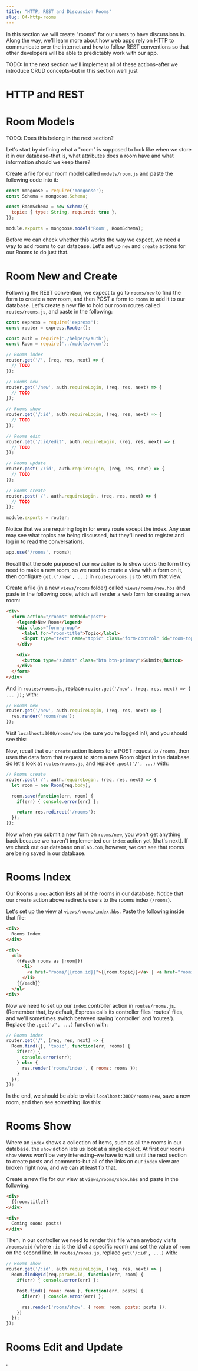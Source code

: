 ```yaml
---
title: "HTTP, REST and Discussion Rooms"
slug: 04-http-rooms
---
```


In this section we will create "rooms" for our users to have discussions in.  Along the way, we'll learn more about how web apps rely on HTTP to communicate over the internet and how to follow REST conventions so that other developers will be able to predictably work with our app.

TODO: In the next section we'll implement all of these actions–after we introduce CRUD concepts–but in this section we'll just

# HTTP and REST

<!-- TODO -->

# Room Models

TODO: Does this belong in the next section?

Let's start by defining what a "room" is supposed to look like when we store it in our database–that is, what attributes does a room have and what information should we keep there?

Create a file for our room model called `models/room.js` and paste the following code into it:

```Javascript
const mongoose = require('mongoose');
const Schema = mongoose.Schema;

const RoomSchema = new Schema({
  topic: { type: String, required: true },
});

module.exports = mongoose.model('Room', RoomSchema);
```

<!-- TODO: talk through code -->

Before we can check whether this works the way we expect, we need a way to add rooms to our database.  Let's set up `new` and `create` actions for our Rooms to do just that.

# Room New and Create

Following the REST convention, we expect to go to `rooms/new` to find the form to create a new room, and then POST a form to `rooms` to add it to our database. Let's create a new file to hold our room routes called `routes/rooms.js`, and paste in the following:

```Javascript
const express = require('express');
const router = express.Router();

const auth = require('./helpers/auth');
const Room = require('../models/room');

// Rooms index
router.get('/', (req, res, next) => {
  // TODO
});

// Rooms new
router.get('/new', auth.requireLogin, (req, res, next) => {
  // TODO
});

// Rooms show
router.get('/:id', auth.requireLogin, (req, res, next) => {
  // TODO
});

// Rooms edit
router.get('/:id/edit', auth.requireLogin, (req, res, next) => {
  // TODO
});

// Rooms update
router.post('/:id', auth.requireLogin, (req, res, next) => {
  // TODO
});

// Rooms create
router.post('/', auth.requireLogin, (req, res, next) => {
  // TODO
});

module.exports = router;
```
<!-- TODO: explain the routes (note that there's no delete action) -->

Notice that we are requiring login for every route except the index. Any user may see what topics are being discussed, but they'll need to register and log in to read the conversations.

<!-- TODO: Also add these routes to routes/index.js -->
```Javascript
app.use('/rooms', rooms);
```

Recall that the sole purpose of our `new` action is to show users the form they need to make a new room, so we need to create a view with a form on it, then configure `get.('/new', ...)` in `routes/rooms.js` to return that view.

Create a file (in a new `views/rooms` folder) called `views/rooms/new.hbs` and paste in the following code, which will render a web form for creating a new room:
```HTML
<div>
  <form action="/rooms" method="post">
    <legend>New Room</legend>
    <div class="form-group">
      <label for="room-title">Topic</label>
      <input type="text" name="topic" class="form-control" id="room-topic" placeholder="Topic">
    </div>

    <div>
      <button type="submit" class="btn btn-primary">Submit</button>
    </div>
  </form>
</div>
```

And in `routes/rooms.js`, replace `router.get('/new', (req, res, next) => { ... });` with:

```Javascript
// Rooms new
router.get('/new', auth.requireLogin, (req, res, next) => {
  res.render('rooms/new');
});
```
Visit `localhost:3000/rooms/new` (be sure you're logged in!), and you should see this:

<!-- TODO: add screenshot -->

Now, recall that our `create` action listens for a POST request to `/rooms`, then uses the data from that request to store a new Room object in the database. So let's look at `routes/rooms.js`, and replace `.post('/', ...)` with:

```Javascript
// Rooms create
router.post('/', auth.requireLogin, (req, res, next) => {
  let room = new Room(req.body);

  room.save(function(err, room) {
    if(err) { console.error(err) };

    return res.redirect('/rooms');
  });
});
```
<!-- TODO: talk through code -->

Now when you submit a new form on `rooms/new`, you won't get anything back because we haven't implemented our `index` action yet (that's next). If we check out our database on `mlab.com`, however, we can see that rooms are being saved in our database.

<!-- TODO: add mLab screenshot  -->

# Rooms Index

Our Rooms `index` action lists all of the rooms in our database.  Notice that our `create` action above redirects users to the rooms index (`/rooms`).

Let's set up the view at `views/rooms/index.hbs`.  Paste the following inside that file:

```HTML
<div>
  Rooms Index
</div>

<div>
  <ul>
    {{#each rooms as |room|}}
      <li>
        <a href="rooms/{{room.id}}">{{room.topic}}</a> | <a href="rooms/{{room.id}}/edit">edit</a>
      </li>
    {{/each}}
  </ul>
<div>
```

Now we need to set up our `index` controller action in `routes/rooms.js`.  (Remember that, by default, Express calls its controller files 'routes' files, and we'll sometimes switch between saying 'controller' and 'routes').  Replace the `.get('/', ...)` function with:
```Javascript
// Rooms index
router.get('/', (req, res, next) => {
  Room.find({}, 'topic', function(err, rooms) {
    if(err) {
      console.error(err);
    } else {
      res.render('rooms/index', { rooms: rooms });
    }
  });
});
```

<!-- TODO: talk through code, draw attention to assigning rooms variable -->

In the end, we should be able to visit `localhost:3000/rooms/new`, save a new room, and then see something like this:

<!-- TODO: rooms index screenshot -->

# Rooms Show

Where an `index` shows a collection of items, such as all the rooms in our database, the `show` action lets us look at a single object.  At first our rooms `show` views won't be very interesting–we have to wait until the next section to create posts and comments–but all of the links on our `index` view are broken right now, and we can at least fix that.

Create a new file for our view at `views/rooms/show.hbs` and paste in the following:

```HTML
<div>
  {{room.title}}
</div>

<div>
  Coming soon: posts!
</div>
```

Then, in our controller we need to render this file when anybody visits `/rooms/:id` (where `:id` is the id of a specific room) and set the value of `room` on the second line.  In `routes/rooms.js`, replace `get('/:id', ...)` with:

```Javascript
// Rooms show
router.get('/:id', auth.requireLogin, (req, res, next) => {
  Room.findById(req.params.id, function(err, room) {
    if(err) { console.error(err) };

    Post.find({ room: room }, function(err, posts) {
      if(err) { console.error(err) };

      res.render('rooms/show', { room: room, posts: posts });
    })
  });
});
```

<!-- TODO: Talk through code, especially about slugs and router order (keep slugs after named routes) -->

<!-- TODO: segue and screenshot -->

# Rooms Edit and Update











.
